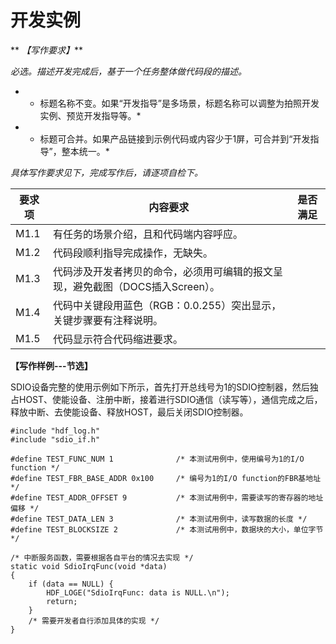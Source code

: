 # 开发实例

** *【写作要求】***


*必选。描述开发完成后，基于一个任务整体做代码段的描述。*


- * 标题名称不变。如果“开发指导”是多场景，标题名称可以调整为拍照开发实例、预览开发指导等。*

- * 标题可合并。如果产品链接到示例代码或内容少于1屏，可合并到“开发指导”，整本统一。*


*具体写作要求见下，完成写作后，请逐项自检下。*


| 要求项 | 内容要求 | 是否满足 | 
| -------- | -------- | -------- |
| M1.1 | 有任务的场景介绍，且和代码端内容呼应。 |  | 
| M1.2 | 代码段顺利指导完成操作，无缺失。 |  | 
| M1.3 | 代码涉及开发者拷贝的命令，必须用可编辑的报文呈现，避免截图（DOCS插入Screen）。 |  | 
| M1.4 | 代码中关键段用蓝色（RGB：0.0.255）突出显示，关键步骤要有注释说明。 |  | 
| M1.5 | 代码显示符合代码缩进要求。 |  | 


**【写作样例---节选】**


SDIO设备完整的使用示例如下所示，首先打开总线号为1的SDIO控制器，然后独占HOST、使能设备、注册中断，接着进行SDIO通信（读写等），通信完成之后，释放中断、去使能设备、释放HOST，最后关闭SDIO控制器。
```
#include "hdf_log.h"
#include "sdio_if.h"

#define TEST_FUNC_NUM 1              /* 本测试用例中，使用编号为1的I/O function */
#define TEST_FBR_BASE_ADDR 0x100     /* 编号为1的I/O function的FBR基地址 */
#define TEST_ADDR_OFFSET 9           /* 本测试用例中，需要读写的寄存器的地址偏移 */
#define TEST_DATA_LEN 3              /* 本测试用例中，读写数据的长度 */
#define TEST_BLOCKSIZE 2             /* 本测试用例中，数据块的大小，单位字节 */

/* 中断服务函数，需要根据各自平台的情况去实现 */
static void SdioIrqFunc(void *data)
{
    if (data == NULL) {
        HDF_LOGE("SdioIrqFunc: data is NULL.\n");
        return;
    }
    /* 需要开发者自行添加具体的实现 */
}
```
